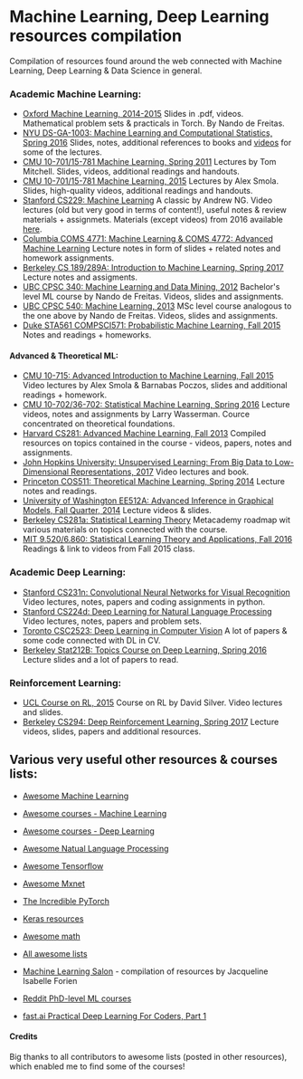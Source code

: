 # Machine Learning, Deep Learning resources compilation
Compilation of resources found around the web connected with Machine Learning, Deep Learning &amp; Data Science in general.


### Academic Machine Learning:

* [Oxford Machine Learning, 2014-2015](https://www.cs.ox.ac.uk/people/nando.defreitas/machinelearning/)
  Slides in .pdf, videos. Mathematical problem sets & practicals in Torch. By Nando de Freitas.
* [NYU DS-GA-1003: Machine Learning and Computational Statistics, Spring 2016](http://davidrosenberg.github.io/ml2016/#home)
  Slides, notes, additional references to books and [videos](https://www.youtube.com/channel/UCjxoi1kA0twXJsVnIq2vMHA/videos) for some of the lectures.
* [CMU 10-701/15-781 Machine Learning, Spring 2011](http://www.cs.cmu.edu/~tom/10701_sp11/)
   Lectures by Tom Mitchell. Slides, videos, additional readings and handouts.
* [CMU 10-701/15-781 Machine Learning, 2015](http://www.cs.cmu.edu/~tom/10701_sp11/)
   Lectures by Alex Smola. Slides, high-quality videos, additional readings and handouts.
* [Stanford CS229: Machine Learning](https://see.stanford.edu/Course/CS229) 
  A classic by Andrew NG. Video lectures (old but very good in terms of content!), useful notes & review materials + assignmets.
  Materials (except videos) from 2016 available [here](http://cs229.stanford.edu/).
* [Columbia COMS 4771: Machine Learning & COMS 4772: Advanced Machine Learning](http://www.cs.columbia.edu/learning/courses.html)
  Lecture notes in form of slides + related notes and homework assignments.
* [Berkeley CS 189/289A: Introduction to Machine Learning, Spring 2017](https://people.eecs.berkeley.edu/~jrs/189/)
  Lecture notes and assigments.
* [UBC CPSC 340: Machine Learning and Data Mining, 2012](http://www.cs.ubc.ca/~nando/340-2012/index.php)
  Bachelor's level ML course by Nando de Freitas. Videos, slides and assignments.
* [UBC CPSC 540: Machine Learning, 2013](http://www.cs.ubc.ca/~nando/540-2013/index.html)
  MSc level course analogous to the one above by Nando de Freitas. Videos, slides and assignments.
* [Duke STA561 COMPSCI571: Probabilistic Machine Learning, Fall 2015](http://www2.stat.duke.edu/~sayan/561/2015/)
  Notes and readings + homeworks.
  
  
  
#### Advanced & Theoretical ML:
* [CMU 10-715: Advanced Introduction to Machine Learning, Fall 2015](http://www.cs.cmu.edu/~bapoczos/Classes/ML10715_2015Fall/)
  Video lectures by Alex Smola & Barnabas Poczos, slides and additional readings + homework. 
* [CMU 10-702/36-702: Statistical Machine Learning, Spring 2016](http://www.stat.cmu.edu/~larry/=sml/)
  Lecture videos, notes and assignments by Larry Wasserman. Cource concentrated on theoretical foundations.
* [Harvard CS281: Advanced Machine Learning, Fall 2013](http://www.seas.harvard.edu/courses/cs281/)
  Compiled resources on topics contained in the course - videos, papers, notes and assignments.
* [John Hopkins University: Unsupervised Learning: From Big Data to Low-Dimensional Representations, 2017](http://www.vision.jhu.edu/teaching/learning/learning17/)
  Video lectures and book.
* [Princeton COS511: Theoretical Machine Learning, Spring 2014](https://www.cs.princeton.edu/courses/archive/spring14/cos511/index.html)
  Lecture notes and readings.
* [University of Washington EE512A: Advanced Inference in Graphical Models, Fall Quarter, 2014](http://j.ee.washington.edu/~bilmes/classes/ee512a_fall_2014/index.html)
  Lecture videos & slides.
* [Berkeley CS281a: Statistical Learning Theory](https://metacademy.org/roadmaps/cjrd/cs281a)
  Metacademy roadmap wit various materials on topics connected with the course.
* [MIT 9.520/6.860: Statistical Learning Theory and Applications, Fall 2016](http://www.mit.edu/~9.520/fall16/)
  Readings & link to videos from Fall 2015 class.


### Academic Deep Learning:

* [Stanford CS231n: Convolutional Neural Networks for Visual Recognition](http://cs231n.stanford.edu/)
  Video lectures, notes, papers and coding assignments in python.
* [Stanford CS224d: Deep Learning for Natural Language Processing](http://cs224d.stanford.edu/syllabus.html)
  Video lectures, notes, papers and problem sets.
* [Toronto CSC2523: Deep Learning in Computer Vision](http://www.cs.utoronto.ca/~fidler/teaching/2015/CSC2523.html)
  A lot of papers & some code connected with DL in CV.
* [Berkeley Stat212B: Topics Course on Deep Learning, Spring 2016](https://github.com/joanbruna/stat212b)
  Lecture slides and a lot of papers to read.

### Reinforcement Learning:

* [UCL Course on RL, 2015](http://www0.cs.ucl.ac.uk/staff/D.Silver/web/Teaching.html)
  Course on RL by David Silver. Video lectures and slides.
* [Berkeley CS294: Deep Reinforcement Learning, Spring 2017](http://rll.berkeley.edu/deeprlcourse/)
  Lecture videos, slides, papers and additional resources.
  
  
## Various very useful other resources & courses lists:

* [Awesome Machine Learning](https://github.com/josephmisiti/awesome-machine-learning)
* [Awesome courses - Machine Learning](https://github.com/prakhar1989/awesome-courses#machine-learning)
* [Awesome courses - Deep Learning](https://github.com/ChristosChristofidis/awesome-deep-learning)
* [Awesome Natual Language Processing](https://github.com/keon/awesome-nlp)
* [Awesome Tensorflow](https://github.com/jtoy/awesome-tensorflow)
* [Awesome Mxnet](https://github.com/dmlc/mxnet/blob/master/example/README.md)
* [The Incredible PyTorch](https://github.com/ritchieng/the-incredible-pytorch)
* [Keras resources](https://github.com/fchollet/keras-resources/blob/master/README.md)
* [Awesome math](https://github.com/rossant/awesome-math)
* [All awesome lists](https://github.com/sindresorhus/awesome)
* [Machine Learning Salon](http://www.machinelearningsalon.org/index.html) - compilation of resources by Jacqueline Isabelle Forien
* [Reddit PhD-level ML courses](https://www.reddit.com/r/MachineLearning/comments/51qhc8/phdlevel_courses/)

* [fast.ai Practical Deep Learning For Coders, Part 1](http://course.fast.ai/index.html)


#### Credits
Big thanks to all contributors to awesome lists (posted in other resources), which enabled me to find some of the courses!
